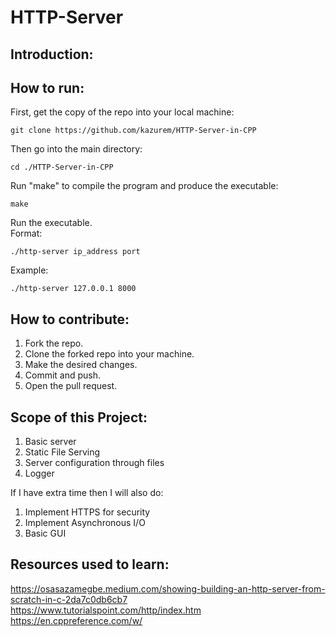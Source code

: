 # HTTP-Server

## Introduction:


## How to run:
First, get the copy of the repo into your local machine:  
```
git clone https://github.com/kazurem/HTTP-Server-in-CPP
```
  
Then go into the main directory:
```
cd ./HTTP-Server-in-CPP
```

Run "make" to compile the program and produce the executable:
```
make
```
Run the executable.  
Format:  
```
./http-server ip_address port
```
  
Example:
```
./http-server 127.0.0.1 8000
```

## How to contribute:
1. Fork the repo.
2. Clone the forked repo into your machine.
3. Make the desired changes.
4. Commit and push.
5. Open the pull request.

## Scope of this Project:
1. Basic server
2. Static File Serving
3. Server configuration through files
4. Logger

If I have extra time then I will also do:
1. Implement HTTPS for security
2. Implement Asynchronous I/O
3. Basic GUI  
## Resources used to learn:
https://osasazamegbe.medium.com/showing-building-an-http-server-from-scratch-in-c-2da7c0db6cb7  
https://www.tutorialspoint.com/http/index.htm  
https://en.cppreference.com/w/
